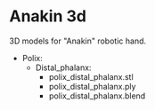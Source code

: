 # Anakin 3d

3D models for "Anakin" robotic hand.

 - Polix:
   - Distal_phalanx:
     - polix_distal_phalanx.stl
     - polix_distal_phalanx.ply
     - polix_distal_phalanx.blend

